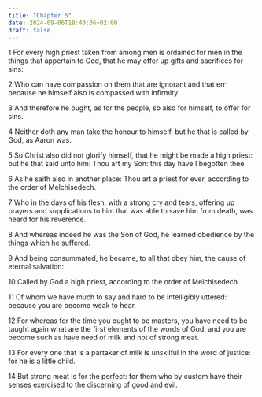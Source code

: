 ```yaml
---
title: "Chapter 5"
date: 2024-09-06T18:40:36+02:00
draft: false
---
```




1 For every high priest taken from among men is ordained for men in the things that appertain to God, that he may offer up gifts and sacrifices for sins:

2 Who can have compassion on them that are ignorant and that err: because he himself also is compassed with infirmity.

3 And therefore he ought, as for the people, so also for himself, to offer for sins.

4 Neither doth any man take the honour to himself, but he that is called by God, as Aaron was.

5 So Christ also did not glorify himself, that he might be made a high priest: but he that said unto him: Thou art my Son: this day have I begotten thee.

6 As he saith also in another place: Thou art a priest for ever, according to the order of Melchisedech.

7 Who in the days of his flesh, with a strong cry and tears, offering up prayers and supplications to him that was able to save him from death, was heard for his reverence.

8 And whereas indeed he was the Son of God, he learned obedience by the things which he suffered.

9 And being consummated, he became, to all that obey him, the cause of eternal salvation:

10 Called by God a high priest, according to the order of Melchisedech.

11 Of whom we have much to say and hard to be intelligibly uttered: because you are become weak to hear.

12 For whereas for the time you ought to be masters, you have need to be taught again what are the first elements of the words of God: and you are become such as have need of milk and not of strong meat.

13 For every one that is a partaker of milk is unskilful in the word of justice: for he is a little child.

14 But strong meat is for the perfect: for them who by custom have their senses exercised to the discerning of good and evil.

